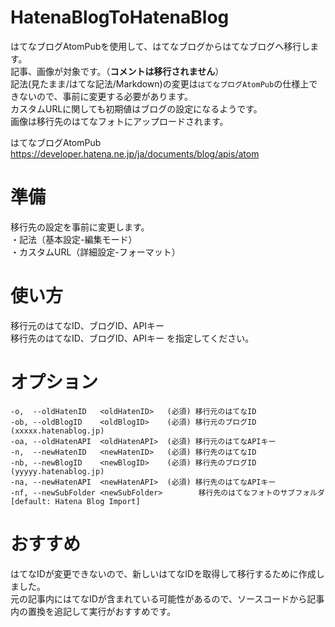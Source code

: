 # HatenaBlogToHatenaBlog
はてなブログAtomPubを使用して、はてなブログからはてなブログへ移行します。   
記事、画像が対象です。（**コメントは移行されません**）  
記法(見たまま/はてな記法/Markdown)の変更は`はてなブログAtomPub`の仕様上できないので、事前に変更する必要があります。  
カスタムURLに関しても初期値はブログの設定になるようです。  
画像は移行先のはてなフォトにアップロードされます。  

はてなブログAtomPub   
https://developer.hatena.ne.jp/ja/documents/blog/apis/atom

# 準備
移行先の設定を事前に変更します。  
・記法（基本設定-編集モード）  
・カスタムURL（詳細設定-フォーマット）  

# 使い方
移行元のはてなID、ブログID、APIキー  
移行先のはてなID、ブログID、APIキー を指定してください。

# オプション
```
-o,  --oldHatenID   <oldHatenID>   (必須) 移行元のはてなID  
-ob, --oldBlogID    <oldBlogID>    (必須) 移行元のブログID (xxxxx.hatenablog.jp)  
-oa, --oldHatenAPI  <oldHatenAPI>  (必須) 移行元のはてなAPIキー  
-n,  --newHatenID   <newHatenID>   (必須) 移行先のはてなID  
-nb, --newBlogID    <newBlogID>    (必須) 移行先のブログID (yyyyy.hatenablog.jp)  
-na, --newHatenAPI  <newHatenAPI>  (必須) 移行先のはてなAPIキー  
-nf, --newSubFolder <newSubFolder>        移行先のはてなフォトのサブフォルダ [default: Hatena Blog Import]  
```
# おすすめ
はてなIDが変更できないので、新しいはてなIDを取得して移行するために作成しました。  
元の記事内にはてなIDが含まれている可能性があるので、ソースコードから記事内の置換を追記して実行がおすすめです。
